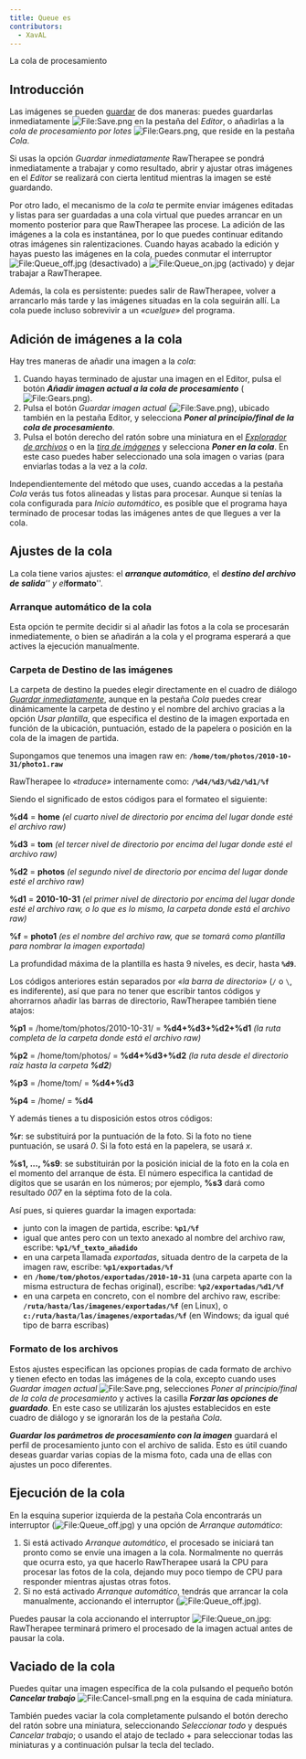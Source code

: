 ```yaml
---
title: Queue es
contributors:
  - XavAL
---
```


<div class="pagetitle">

La cola de procesamiento

</div>

## Introducción

Las imágenes se pueden [guardar](Saving_Images/es.md) de dos
maneras: puedes guardarlas inmediatamente
![<File:Save.png>](Save.png "File:Save.png") en la pestaña del *Editor*,
o añadirlas a la *cola de procesamiento por lotes*
![<File:Gears.png>](Gears.png "File:Gears.png"), que reside en la
pestaña *Cola*.

Si usas la opción *Guardar inmediatamente* RawTherapee se pondrá
inmediatamente a trabajar y como resultado, abrir y ajustar otras
imágenes en el *Editor* se realizará con cierta lentitud mientras la
imagen se esté guardando.

Por otro lado, el mecanismo de la *cola* te permite enviar imágenes
editadas y listas para ser guardadas a una cola virtual que puedes
arrancar en un momento posterior para que RawTherapee las procese. La
adición de las imágenes a la cola es instantánea, por lo que puedes
continuar editando otras imágenes sin ralentizaciones. Cuando hayas
acabado la edición y hayas puesto las imágenes en la cola, puedes
conmutar el interruptor
![<File:Queue_off.jpg>](Queue_off.jpg "File:Queue_off.jpg")
(desactivado) a ![<File:Queue_on.jpg>](Queue_on.jpg "File:Queue_on.jpg")
(activado) y dejar trabajar a RawTherapee.

Además, la cola es persistente: puedes salir de RawTherapee, volver a
arrancarlo más tarde y las imágenes situadas en la cola seguirán allí.
La cola puede incluso sobrevivir a un *«cuelgue»* del programa.

## Adición de imágenes a la cola

Hay tres maneras de añadir una imagen a la *cola*:

1.  Cuando hayas terminado de ajustar una imagen en el Editor, pulsa el
    botón ***Añadir imagen actual a la cola de procesamiento***
    (![<File:Gears.png>](Gears.png "File:Gears.png")).
2.  Pulsa el botón *Guardar imagen actual*
    (![<File:Save.png>](Save.png "File:Save.png")), ubicado también en
    la pestaña Editor, y selecciona ***Poner al principio/final de la
    cola de procesamiento***.
3.  Pulsa el botón derecho del ratón sobre una miniatura en el
    [*Explorador de archivos*](File_Browser/es.md) o en la
    [*tira de imágenes*](Editor/es#The_Filmstrip.md) y
    selecciona ***Poner en la cola***. En este caso puedes haber
    seleccionado una sola imagen o varias (para enviarlas todas a la vez
    a la *cola*.

Independientemente del método que uses, cuando accedas a la pestaña
*Cola* verás tus fotos alineadas y listas para procesar. Aunque si
tenías la cola configurada para *Inicio automático*, es posible que el
programa haya terminado de procesar todas las imágenes antes de que
llegues a ver la cola.

## Ajustes de la cola

La cola tiene varios ajustes: el ***arranque automático***, el
***destino del archivo de salida**'' y el***formato**''.

### Arranque automático de la cola

Esta opción te permite decidir si al añadir las fotos a la cola se
procesarán inmediatemente, o bien se añadirán a la cola y el programa
esperará a que actives la ejecución manualmente.

### Carpeta de Destino de las imágenes

La carpeta de destino la puedes elegir directamente en el cuadro de
diálogo [*Guardar inmediatamente*](Saving_Images/es.md), aunque
en la pestaña *Cola* puedes crear dinámicamente la carpeta de destino y
el nombre del archivo gracias a la opción *Usar plantilla*, que
especifica el destino de la imagen exportada en función de la ubicación,
puntuación, estado de la papelera o posición en la cola de la imagen de
partida.

Supongamos que tenemos una imagen raw en:
**`/home/tom/photos/2010-10-31/photo1.raw`**

RawTherapee lo *«traduce»* internamente como: **`/%d4/%d3/%d2/%d1/%f`**

Siendo el significado de estos códigos para el formateo el siguiente:

<div class="coding-withstyle">

**%d4** = **home** *(el cuarto nivel de directorio por encima del lugar
donde esté el archivo raw)*

**%d3** = **tom** *(el tercer nivel de directorio por encima del lugar
donde esté el archivo raw)*

**%d2** = **photos** *(el segundo nivel de directorio por encima del
lugar donde esté el archivo raw)*

**%d1** = **2010-10-31** *(el primer nivel de directorio por encima del
lugar donde esté el archivo raw, o lo que es lo mismo, la carpeta donde
está el archivo raw)*

**%f** = **photo1** *(es el nombre del archivo raw, que se tomará como
plantilla para nombrar la imagen exportada)*

</div>

La profundidad máxima de la plantilla es hasta 9 niveles, es decir,
hasta **`%d9`**.

Los códigos anteriores están separados por *«la barra de directorio»*
(`/` o `\`, es indiferente), así que para no tener que escribir tantos
códigos y ahorrarnos añadir las barras de directorio, RawTherapee
también tiene atajos:

<div class="coding-withstyle">

**%p1** = /home/tom/photos/2010-10-31/ = **%d4+%d3+%d2+%d1** *(la ruta
completa de la carpeta donde está el archivo raw)*

**%p2** = /home/tom/photos/ = **%d4+%d3+%d2** *(la ruta desde el
directorio raíz hasta la carpeta **%d2**)*

**%p3** = /home/tom/ = **%d4+%d3**

**%p4** = /home/ = **%d4**

</div>

Y además tienes a tu disposición estos otros códigos:

<div class="coding-withstyle">

**%r**: se substituirá por la puntuación de la foto. Si la foto no tiene
puntuación, se usará *0*. Si la foto está en la papelera, se usará *x*.

**%s1, ..., %s9**: se substituirán por la posición inicial de la foto en
la cola en el momento del arranque de ésta. El número especifica la
cantidad de dígitos que se usarán en los números; por ejemplo, **%s3**
dará como resultado *007* en la séptima foto de la cola.

</div>

Así pues, si quieres guardar la imagen exportada:

- junto con la imagen de partida, escribe: **`%p1/%f`**
- igual que antes pero con un texto anexado al nombre del archivo raw,
  escribe: **`%p1/%f_texto_añadido`**
- en una carpeta llamada *exportadas*, situada dentro de la carpeta de
  la imagen raw, escribe: **`%p1/exportadas/%f`**
- en **`/home/tom/photos/exportadas/2010-10-31`** (una carpeta aparte
  con la misma estructura de fechas original), escribe:
  **`%p2/exportadas/%d1/%f`**
- en una carpeta en concreto, con el nombre del archivo raw, escribe:
  **`/ruta/hasta/las/imagenes/exportadas/%f`** (en Linux), o
  **`c:/ruta/hasta/las/imagenes/exportadas/%f`** (en Windows; da igual
  qué tipo de barra escribas)

### Formato de los archivos

Estos ajustes especifican las opciones propias de cada formato de
archivo y tienen efecto en todas las imágenes de la cola, excepto cuando
uses *Guardar imagen actual*
![<File:Save.png>](Save.png "File:Save.png"), selecciones *Poner al
principio/final de la cola de procesamiento* y actives la casilla
***Forzar las opciones de guardado***. En este caso se utilizarán los
ajustes establecidos en este cuadro de diálogo y se ignorarán los de la
pestaña *Cola*.

***Guardar los parámetros de procesamiento con la imagen*** guardará el
perfil de procesamiento junto con el archivo de salida. Esto es útil
cuando deseas guardar varias copias de la misma foto, cada una de ellas
con ajustes un poco diferentes.

## Ejecución de la cola

En la esquina superior izquierda de la pestaña Cola encontrarás un
interruptor
(![<File:Queue_off.jpg>](Queue_off.jpg "File:Queue_off.jpg")) y una
opción de *Arranque automático*:

1.  Si está activado *Arranque automático*, el procesado se iniciará tan
    pronto como se envíe una imagen a la cola. Normalmente no querrás
    que ocurra esto, ya que hacerlo RawTherapee usará la CPU para
    procesar las fotos de la cola, dejando muy poco tiempo de CPU para
    responder mientras ajustas otras fotos.
2.  Si no está activado *Arranque automático*, tendrás que arrancar la
    cola manualmente, accionando el interruptor
    (![<File:Queue_off.jpg>](Queue_off.jpg "File:Queue_off.jpg")).

Puedes pausar la cola accionando el interruptor
![<File:Queue_on.jpg>](Queue_on.jpg "File:Queue_on.jpg"): RawTherapee
terminará primero el procesado de la imagen actual antes de pausar la
cola.

## Vaciado de la cola

Puedes quitar una imagen específica de la cola pulsando el pequeño botón
***Cancelar trabajo***
![<File:Cancel-small.png>](Cancel-small.png "File:Cancel-small.png") en
la esquina de cada miniatura.

También puedes vaciar la cola completamente pulsando el botón derecho
del ratón sobre una miniatura, seleccionando *Seleccionar todo* y
después *Cancelar trabajo*; o usando el atajo de teclado  + para
seleccionar todas las miniaturas y a continuación pulsar la tecla del
teclado.
